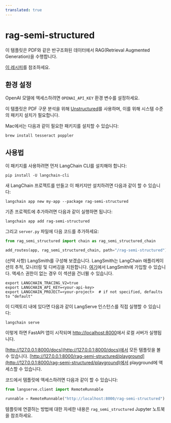 ```yaml
---
translated: true
---
```


# rag-semi-structured

이 템플릿은 PDF와 같은 반구조화된 데이터에서 RAG(Retrieval Augmented Generation)을 수행합니다.

[이 레시피](https://github.com/langchain-ai/langchain/blob/master/cookbook/Semi_Structured_RAG.ipynb)를 참조하세요.

## 환경 설정

OpenAI 모델에 액세스하려면 `OPENAI_API_KEY` 환경 변수를 설정하세요.

이 템플릿은 PDF 구문 분석을 위해 [Unstructured](https://unstructured-io.github.io/unstructured/)를 사용하며, 이를 위해 시스템 수준의 패키지 설치가 필요합니다.

Mac에서는 다음과 같이 필요한 패키지를 설치할 수 있습니다:

```shell
brew install tesseract poppler
```

## 사용법

이 패키지를 사용하려면 먼저 LangChain CLI를 설치해야 합니다:

```shell
pip install -U langchain-cli
```

새 LangChain 프로젝트를 만들고 이 패키지만 설치하려면 다음과 같이 할 수 있습니다:

```shell
langchain app new my-app --package rag-semi-structured
```

기존 프로젝트에 추가하려면 다음과 같이 실행하면 됩니다:

```shell
langchain app add rag-semi-structured
```

그리고 `server.py` 파일에 다음 코드를 추가하세요:

```python
from rag_semi_structured import chain as rag_semi_structured_chain

add_routes(app, rag_semi_structured_chain, path="/rag-semi-structured")
```

(선택 사항) LangSmith를 구성해 보겠습니다.
LangSmith는 LangChain 애플리케이션의 추적, 모니터링 및 디버깅을 지원합니다.
[여기](https://smith.langchain.com/)에서 LangSmith에 가입할 수 있습니다.
액세스 권한이 없는 경우 이 섹션을 건너뛸 수 있습니다.

```shell
export LANGCHAIN_TRACING_V2=true
export LANGCHAIN_API_KEY=<your-api-key>
export LANGCHAIN_PROJECT=<your-project>  # if not specified, defaults to "default"
```

이 디렉토리 내에 있다면 다음과 같이 LangServe 인스턴스를 직접 실행할 수 있습니다:

```shell
langchain serve
```

이렇게 하면 FastAPI 앱이 시작되며 [http://localhost:8000](http://localhost:8000)에서 로컬 서버가 실행됩니다.

[http://127.0.0.1:8000/docs](http://127.0.0.1:8000/docs)에서 모든 템플릿을 볼 수 있습니다.
[http://127.0.0.1:8000/rag-semi-structured/playground](http://127.0.0.1:8000/rag-semi-structured/playground)에서 playground에 액세스할 수 있습니다.

코드에서 템플릿에 액세스하려면 다음과 같이 할 수 있습니다:

```python
from langserve.client import RemoteRunnable

runnable = RemoteRunnable("http://localhost:8000/rag-semi-structured")
```

템플릿에 연결하는 방법에 대한 자세한 내용은 `rag_semi_structured` Jupyter 노트북을 참조하세요.
